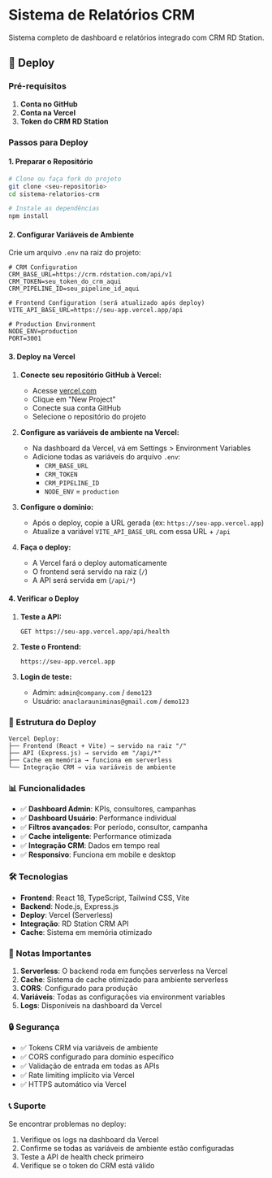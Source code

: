 # Sistema de Relatórios CRM

Sistema completo de dashboard e relatórios integrado com CRM RD Station.

## 🚀 Deploy

### Pré-requisitos

1. **Conta no GitHub**
2. **Conta na Vercel**
3. **Token do CRM RD Station**

### Passos para Deploy

#### 1. Preparar o Repositório

```bash
# Clone ou faça fork do projeto
git clone <seu-repositorio>
cd sistema-relatorios-crm

# Instale as dependências
npm install
```

#### 2. Configurar Variáveis de Ambiente

Crie um arquivo `.env` na raiz do projeto:

```env
# CRM Configuration
CRM_BASE_URL=https://crm.rdstation.com/api/v1
CRM_TOKEN=seu_token_do_crm_aqui
CRM_PIPELINE_ID=seu_pipeline_id_aqui

# Frontend Configuration (será atualizado após deploy)
VITE_API_BASE_URL=https://seu-app.vercel.app/api

# Production Environment
NODE_ENV=production
PORT=3001
```

#### 3. Deploy na Vercel

1. **Conecte seu repositório GitHub à Vercel:**
   - Acesse [vercel.com](https://vercel.com)
   - Clique em "New Project"
   - Conecte sua conta GitHub
   - Selecione o repositório do projeto

2. **Configure as variáveis de ambiente na Vercel:**
   - Na dashboard da Vercel, vá em Settings > Environment Variables
   - Adicione todas as variáveis do arquivo `.env`:
     - `CRM_BASE_URL`
     - `CRM_TOKEN`
     - `CRM_PIPELINE_ID`
     - `NODE_ENV` = `production`

3. **Configure o domínio:**
   - Após o deploy, copie a URL gerada (ex: `https://seu-app.vercel.app`)
   - Atualize a variável `VITE_API_BASE_URL` com essa URL + `/api`

4. **Faça o deploy:**
   - A Vercel fará o deploy automaticamente
   - O frontend será servido na raiz (`/`)
   - A API será servida em (`/api/*`)

#### 4. Verificar o Deploy

1. **Teste a API:**
   ```
   GET https://seu-app.vercel.app/api/health
   ```

2. **Teste o Frontend:**
   ```
   https://seu-app.vercel.app
   ```

3. **Login de teste:**
   - Admin: `admin@company.com` / `demo123`
   - Usuário: `anaclarauniminas@gmail.com` / `demo123`

### 🔧 Estrutura do Deploy

```
Vercel Deploy:
├── Frontend (React + Vite) → servido na raiz "/"
├── API (Express.js) → servido em "/api/*"
├── Cache em memória → funciona em serverless
└── Integração CRM → via variáveis de ambiente
```

### 📊 Funcionalidades

- ✅ **Dashboard Admin**: KPIs, consultores, campanhas
- ✅ **Dashboard Usuário**: Performance individual
- ✅ **Filtros avançados**: Por período, consultor, campanha
- ✅ **Cache inteligente**: Performance otimizada
- ✅ **Integração CRM**: Dados em tempo real
- ✅ **Responsivo**: Funciona em mobile e desktop

### 🛠️ Tecnologias

- **Frontend**: React 18, TypeScript, Tailwind CSS, Vite
- **Backend**: Node.js, Express.js
- **Deploy**: Vercel (Serverless)
- **Integração**: RD Station CRM API
- **Cache**: Sistema em memória otimizado

### 📝 Notas Importantes

1. **Serverless**: O backend roda em funções serverless na Vercel
2. **Cache**: Sistema de cache otimizado para ambiente serverless
3. **CORS**: Configurado para produção
4. **Variáveis**: Todas as configurações via environment variables
5. **Logs**: Disponíveis na dashboard da Vercel

### 🔒 Segurança

- ✅ Tokens CRM via variáveis de ambiente
- ✅ CORS configurado para domínio específico
- ✅ Validação de entrada em todas as APIs
- ✅ Rate limiting implícito via Vercel
- ✅ HTTPS automático via Vercel

### 📞 Suporte

Se encontrar problemas no deploy:

1. Verifique os logs na dashboard da Vercel
2. Confirme se todas as variáveis de ambiente estão configuradas
3. Teste a API de health check primeiro
4. Verifique se o token do CRM está válido